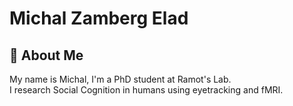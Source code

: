 # Michal Zamberg Elad

## 🧡 About Me
My name is Michal, I'm a PhD student at Ramot's Lab.  
I research Social Cognition in humans using eyetracking and fMRI.



